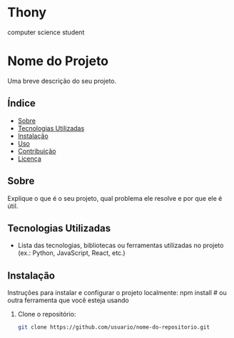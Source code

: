 # Thony
computer science student
# Nome do Projeto

Uma breve descrição do seu projeto.

## Índice

- [Sobre](#sobre)
- [Tecnologias Utilizadas](#tecnologias-utilizadas)
- [Instalação](#instalação)
- [Uso](#uso)
- [Contribuição](#contribuição)
- [Licença](#licença)

## Sobre

Explique o que é o seu projeto, qual problema ele resolve e por que ele é útil.

## Tecnologias Utilizadas

- Lista das tecnologias, bibliotecas ou ferramentas utilizadas no projeto (ex.: Python, JavaScript, React, etc.)

## Instalação

Instruções para instalar e configurar o projeto localmente: npm install  # ou outra ferramenta que você esteja usando


1. Clone o repositório:
   ```bash
   git clone https://github.com/usuario/nome-do-repositorio.git
